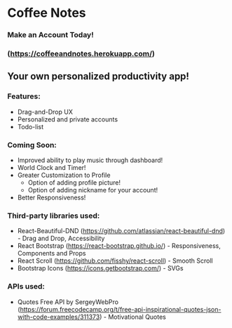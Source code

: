 # Coffee Notes
### Make an Account Today!
### (https://coffeeandnotes.herokuapp.com/)

## Your own personalized productivity app!

### Features:
* Drag-and-Drop UX
* Personalized and private accounts
* Todo-list

### Coming Soon:
* Improved ability to play music through dashboard!
* World Clock and Timer!
* Greater Customization to Profile
  * Option of adding profile picture!
  * Option of adding nickname for your account!
* Better Responsiveness!

### Third-party libraries used:
* React-Beautiful-DND (https://github.com/atlassian/react-beautiful-dnd) - Drag and Drop, Accessibility
* React Bootstrap (https://react-bootstrap.github.io/) - Responsiveness, Components and Props
* React Scroll (https://github.com/fisshy/react-scroll) - Smooth Scroll
* Bootstrap Icons (https://icons.getbootstrap.com/) - SVGs

### APIs used:
* Quotes Free API by SergeyWebPro (https://forum.freecodecamp.org/t/free-api-inspirational-quotes-json-with-code-examples/311373) - Motivational Quotes
